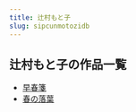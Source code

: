 ```yaml
---
title: 辻村もと子
slug: sipcunmotozidb
---
```


## 辻村もと子の作品一覧

- [早春箋](zaochunjian-f79)
- [春の落葉](chunnoluoxie-3d4)
